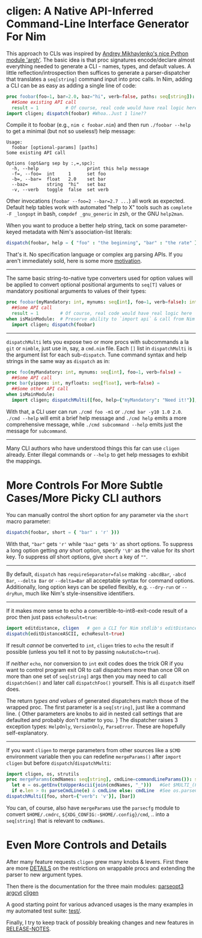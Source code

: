 cligen: A Native API-Inferred Command-Line Interface Generator For Nim
======================================================================
This approach to CLIs was inspired by [Andrey Mikhaylenko's nice Python module
'argh'](https://pythonhosted.org/argh/).  The basic idea is that proc signatures
encode/declare almost everything needed to generate a CLI - names, types, and
default values.  A little reflection/introspection then suffices to generate a
parser-dispatcher that translates a `seq[string]` command input into proc calls.
In Nim, adding a CLI can be as easy as adding a single line of code:
```nim
proc foobar(foo=1, bar=2.0, baz="hi", verb=false, paths: seq[string]): int =
  ##Some existing API call
  result = 1          # Of course, real code would have real logic here
import cligen; dispatch(foobar) #Whoa..Just 1 line??
```
Compile it to foobar (e.g., ``nim c foobar.nim``) and then run ``./foobar
--help`` to get a minimal (but not so useless!) help message:
```
Usage:
  foobar [optional-params] [paths]
Some existing API call

Options (opt&arg sep by :,=,spc):
  -h, --help                  print this help message
  -f=, --foo=  int     1      set foo
  -b=, --bar=  float   2.0    set bar
  --baz=       string  "hi"   set baz
  -v, --verb   toggle  false  set verb
```
Other invocations (``foobar --foo=2 --bar=2.7 ...``) all work as expected.
Default help tables work with automated "help to X" tools such as ``complete -F
_longopt`` in bash, ``compdef _gnu_generic`` in zsh, or the GNU ``help2man``.

When you want to produce a better help string, tack on some parameter-keyed
metadata with Nim's association-list literals:
```nim
dispatch(foobar, help = { "foo" : "the beginning", "bar" : "the rate" })
```
That's it.  No specification language or complex arg parsing APIs.  If you
aren't immediately sold, here is some more
[motivation](https://github.com/c-blake/cligen/tree/master/MOTIVATION.md).

---

The same basic string-to-native type converters used for option values will be
applied to convert optional positional arguments to `seq[T]` values or mandatory
positional arguments to values of their types:
```nim
proc foobar(myMandatory: int, mynums: seq[int], foo=1, verb=false): int =
  ##Some API call
  result = 1        # Of course, real code would have real logic here
when isMainModule:  # Preserve ability to `import api` & call from Nim
  import cligen; dispatch(foobar)
```

---

`dispatchMulti` lets you expose two or more procs with subcommands a la `git` or
`nimble`, just use in, say, a `cmd.nim` file.  Each `[]` list in `dispatchMulti`
is the argument list for each sub-`dispatch`.  Tune command syntax and help
strings in the same way as ``dispatch`` as in:
```nim
proc foo(myMandatory: int, mynums: seq[int], foo=1, verb=false) =
  ##Some API call
proc bar(yippee: int, myfloats: seq[float], verb=false) =
  ##Some other API call
when isMainModule:
  import cligen; dispatchMulti([foo, help={"myMandatory": "Need it!"}], [bar])
```
With that, a CLI user can run ``./cmd foo -m1`` or ``./cmd bar -y10 1.0 2.0``.
``./cmd --help`` will emit a brief help message and ``./cmd help`` emits a more
comprehensive message, while ``./cmd subcommand --help`` emits just the message
for ``subcommand``.

---

Many CLI authors who have understood things this far can use `cligen` already.
Enter illegal commands or `--help` to get help messages to exhibit the mappings.

More Controls For More Subtle Cases/More Picky CLI authors
==========================================================
You can manually control the short option for any parameter via the `short` macro
parameter:
```nim
dispatch(foobar, short = { "bar" : 'r' }))
```
With that, ``"bar"`` gets ``'r'`` while ``"baz"`` gets ``'b'`` as short options.
To suppress a long option getting *any* short option, specify ``'\0'`` as the
value for its short key.  To suppress _all_ short options, give ``short`` a key
of ``""``.

---

By default, ``dispatch`` has ``requireSeparator=false`` making ``-abcdBar``,
``-abcd Bar``, ``--delta Bar`` or ``--delta=Bar`` all acceptable syntax for
command options.  Additionally, long option keys can be spelled flexibly, e.g.
``--dry-run`` or ``--dryRun``, much like Nim's style-insensitive identifiers.

---

If it makes more sense to echo a convertible-to-int8-exit-code result of a proc
then just pass ``echoResult=true``:
```nim
import editdistance, cligen   # gen a CLI for Nim stdlib's editDistance
dispatch(editDistanceASCII, echoResult=true)
```
If result _cannot_ be converted to `int`, `cligen` tries to `echo` the result
if possible (unless you tell it not to by passing `noAutoEcho=true`).

If _neither_ `echo`, nor conversion to `int` exit codes does the trick OR if you
want to control program exit OR to call dispatchers more than once OR on more
than one set of `seq[string]` args then you may need to call `dispatchGen()`
and later call `dispatchFoo()` yourself.  This is all `dispatch` itself does.

The return _types and values_ of generated dispatchers match those of the
wrapped proc.  The first parameter is a `seq[string]`, just like a command line.
{ Other parameters are knobs to aid in nested call settings that are defaulted
and probably don't matter to you. } The dispatcher raises 3 exception types:
`HelpOnly`, `VersionOnly`, `ParseError`.  These are hopefully self-explanatory.

---

If you want `cligen` to merge parameters from other sources like a `$CMD`
environment variable then you can redefine `mergeParams()` after `import cligen`
but before `dispatch`/`dispatchMulti`:
```nim
import cligen, os, strutils
proc mergeParams(cmdNames: seq[string], cmdLine=commandLineParams()): seq[string]=
  let e = os.getEnv(toUpperAscii(join(cmdNames, "_")))   #Get $MULTI_(FOO|_BAR)
  if e.len > 0: parseCmdLine(e) & cmdLine else: cmdLine  #See os.parseCmdLine
dispatchMulti([foo, short={"verb": 'v'}], [bar])
```
You can, of course, also have `mergeParams` use the `parsecfg` module to convert
`$HOME/.cmdrc`, `${XDG_CONFIG:-$HOME/.config}/cmd`, .. into a `seq[string]` that
is relevant to `cmdNames`.

Even More Controls and Details
==============================
After many feature requests `cligen` grew many knobs & levers.  First there are
more [DETAILS](https://github.com/c-blake/cligen/tree/master/DETAILS.md) on the
restrictions on wrappable procs and extending the parser to new argument types.

Then there is the documentation for the three main modules:
  [parseopt3](http://htmlpreview.github.io/?https://github.com/c-blake/cligen/blob/master/parseopt3.html)
  [argcvt](http://htmlpreview.github.io/?https://github.com/c-blake/cligen/blob/master/argcvt.html)
  [cligen](http://htmlpreview.github.io/?https://github.com/c-blake/cligen/blob/master/cligen.html)

A good starting point for various advanced usages is the many examples in my
automated test suite:
  [test/](https://github.com/c-blake/cligen/tree/master/test/).

Finally, I try to keep track of possibly breaking changes and new features in
[RELEASE-NOTES](https://github.com/c-blake/cligen/tree/master/RELEASE-NOTES.md).
